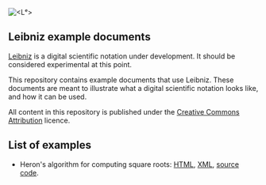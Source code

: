 ![<Lᵉ>](https://github.com/khinsen/leibniz/raw/master/logo/horizontal-leibniz-logo-500-x-150-png.png)

## Leibniz example documents

[Leibniz](https://github.com/khinsen/leibniz) is a digital scientific notation under development. It should be considered experimental at this point.

This repository contains example documents that use Leibniz. These documents are meant to illustrate what a digital scientific notation looks like, and how it can be used.

All content in this repository is published under the [Creative Commons Attribution](https://creativecommons.org/licenses/by/4.0/) licence.

## List of examples

 - Heron's algorithm for computing square roots: [HTML](examples/heron.html), [XML](examples/heron.xml), [source code](https://github.com/khinsen/leibniz-examples/blob/master/examples/heron.rkt).
